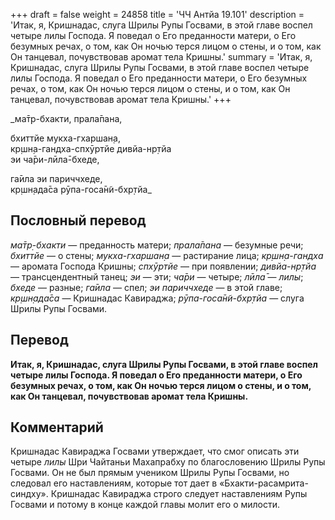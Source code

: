 +++
draft = false
weight = 24858
title = 'ЧЧ Антйа 19.101'
description = 'Итак, я, Кришнадас, слуга Шрилы Рупы Госвами, в этой главе воспел четыре лилы Господа. Я поведал о Его преданности матери, о Его безумных речах, о том, как Он ночью терся лицом о стены, и о том, как Он танцевал, почувствовав аромат тела Кришны.'
summary = 'Итак, я, Кришнадас, слуга Шрилы Рупы Госвами, в этой главе воспел четыре лилы Господа. Я поведал о Его преданности матери, о Его безумных речах, о том, как Он ночью терся лицом о стены, и о том, как Он танцевал, почувствовав аромат тела Кришны.'
+++

_ма̄т̣р-бхакти, прала̄пана,  
  
бхиттйе мукха-гхаршан̣а,  
кр̣шн̣а-гандха-спхӯртйе дивйа-нр̣тйа  
эи ча̄ри-лӣла̄-бхеде,  
  
га̄ила эи париччхеде,  
кр̣шн̣ада̄са рӯпа-госа̄н̃и-бхр̣тйа_

## Пословный перевод

_ма̄тр̣_\-_бхакти_ — преданность матери; _прала̄пана_ — безумные речи; _бхиттйе_ — о стены; _мукха_\-_гхаршан̣а_ — растирание лица; _кр̣шн̣а_\-_гандха_ — аромата Господа Кришны; _спхӯртйе_ — при появлении; _дивйа_\-_нр̣тйа_ — трансцендентный танец; _эи_ — эти; _ча̄ри_ — четыре; _лӣла̄_ — _лилы_; _бхеде_ — разные; _га̄ила_ — спел; _эи_ _париччхеде_ — в этой главе; _кр̣шн̣ада̄са_ — Кришнадас Кавираджа; _рӯпа_\-_госа̄н̃и_\-_бхр̣тйа_ — слуга Шрилы Рупы Госвами.

## Перевод

**Итак, я, Кришнадас, слуга Шрилы Рупы Госвами, в этой главе воспел четыре лилы Господа. Я поведал о Его преданности матери, о Его безумных речах, о том, как Он ночью терся лицом о стены, и о том, как Он танцевал, почувствовав аромат тела Кришны.**

## Комментарий

Кришнадас Кавираджа Госвами утверждает, что смог описать эти четыре _лилы_ Шри Чайтаньи Махапрабху по благословению Шрилы Рупы Госвами. Он не был прямым учеником Шрилы Рупы Госвами, но следовал его наставлениям, которые тот дает в «Бхакти-расамрита-синдху». Кришнадас Кавираджа строго следует наставлениям Рупы Госвами и потому в конце каждой главы молит его о милости.

